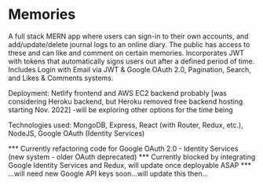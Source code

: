 # Memories

A full stack MERN app where users can sign-in to their own accounts, and add/update/delete journal logs to an online diary. The public has access to these and can like and comment on certain memories. Incorporates JWT with tokens that automatically signs users out after a defined period of time. Includes Login with Email via JWT & Google OAuth 2.0, Pagination, Search, and Likes & Comments systems. 

Deployment: Netlify frontend and AWS EC2 backend probably [was considering Heroku backend, but Heroku removed free backend hosting starting Nov. 2022]
-will be exploring other options for the time being

Technologies used: MongoDB, Express, React (with Router, Redux, etc.), NodeJS, Google OAuth (Identity Services)

*** Currently refactoring code for Google OAuth 2.0 - Identity Services (new system - older OAuth deprecated)
*** Currently blocked by integrating Google Identity Services and Redux, will update once deployable ASAP ***
...will need new Google API keys soon...will update this then...
